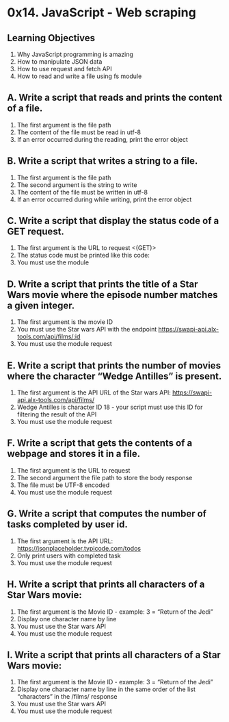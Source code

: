 # 0x14. JavaScript - Web scraping
 
 ## Learning Objectives
 
1. Why JavaScript programming is amazing
2. How to manipulate JSON data
3. How to use request and fetch API
4. How to read and write a file using fs module


## A. Write a script that reads and prints the content of a file.

1. The first argument is the file path
2. The content of the file must be read in utf-8
3. If an error occurred during the reading, print the error object

## B. Write a script that writes a string to a file.

1. The first argument is the file path
2. The second argument is the string to write
3. The content of the file must be written in utf-8
4. If an error occurred during while writing, print the error object

## C. Write a script that display the status code of a GET request.

1. The first argument is the URL to request <(GET)>
2. The status code must be printed like this code: <status code>
3. You must use the module <request >

## D. Write a script that prints the title of a Star Wars movie where the episode number matches a given integer.

1. The first argument is the movie ID
2. You must use the Star wars API with the endpoint https://swapi-api.alx-tools.com/api/films/:id
3. You must use the module request

## E. Write a script that prints the number of movies where the character “Wedge Antilles” is present.

1. The first argument is the API URL of the Star wars API: https://swapi-api.alx-tools.com/api/films/
2. Wedge Antilles is character ID 18 - your script must use this ID for filtering the result of the API
3. You must use the module request


## F. Write a script that gets the contents of a webpage and stores it in a file.

1. The first argument is the URL to request
2. The second argument the file path to store the body response
3. The file must be UTF-8 encoded
4. You must use the module request

## G. Write a script that computes the number of tasks completed by user id.

1. The first argument is the API URL: https://jsonplaceholder.typicode.com/todos
2. Only print users with completed task
3. You must use the module request

## H. Write a script that prints all characters of a Star Wars movie:

1. The first argument is the Movie ID - example: 3 = “Return of the Jedi”
2. Display one character name by line
3. You must use the Star wars API
4. You must use the module request

## I. Write a script that prints all characters of a Star Wars movie:

1. The first argument is the Movie ID - example: 3 = “Return of the Jedi”
2. Display one character name by line in the same order of the list “characters” in the /films/ response
3. You must use the Star wars API
4. You must use the module request










